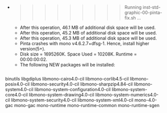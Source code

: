* >>>>>>>>> Running inst-std-graphic-00-pinta-fix.sh ...
  * After this operation, 46.1 MB of additional disk space will be used.
  * After this operation, 45.2 MB of additional disk space will be used.
  * After this operation, 45.3 MB of additional disk space will be used.
  * Pinta crashes with mono v4.6.2.7+dfsg-1. Hence, install higher version(5+).
  * Disk size = 1695260K. Space Used = 10208K. Runtime = 00:00:00:02.
  * The following NEW packages will be installed:
  ```bash
binutils libgdiplus libmono-cairo4.0-cil libmono-corlib4.5-cil libmono-posix4.0-cil
libmono-security4.0-cil libmono-sharpzip4.84-cil libmono-system4.0-cil libmono-system-configuration4.0-cil libmono-system-core4.0-cil
libmono-system-drawing4.0-cil libmono-system-numerics4.0-cil libmono-system-security4.0-cil libmono-system-xml4.0-cil mono-4.0-gac
mono-gac mono-runtime mono-runtime-common mono-runtime-sgen
  ```
